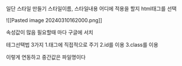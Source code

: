 일단 스타일 만들기 스타일이름, 스타일내용
어디에 적용을 할지 html태그를 선택

![[Pasted image 20240310162000.png]]

속성값이 많음
필요할때 마다 구글에 서치

테그선택법 3가지
1.태그에 직접적으로 주기
2.id를 이용
3.class를 이용
<link href="style.css" rel ="stylesheet" type="text/css" />
이렇게 연동하고 중간값은 파일명이다

